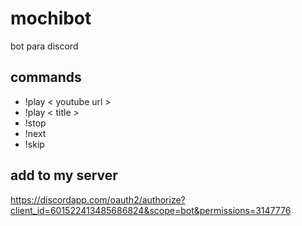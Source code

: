 # mochibot
bot para discord

## commands

- !play < youtube url >
- !play < title >
- !stop
- !next
- !skip
  
## add to my server
https://discordapp.com/oauth2/authorize?client_id=601522413485686824&scope=bot&permissions=3147776
